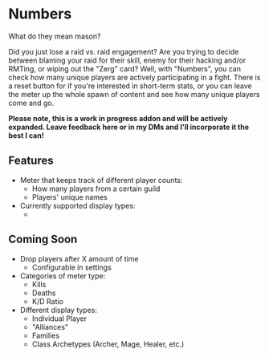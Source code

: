 # Numbers
What do they mean mason?

Did you just lose a raid vs. raid engagement? Are you trying to decide between blaming your raid for their skill, enemy for their hacking and/or RMTing, or wiping out the "Zerg" card? Well, with "Numbers", you can check how many unique players are actively participating in a fight. There is a reset button for if you're interested in short-term stats, or you can leave the meter up the whole spawn of content and see how many unique players come and go.

**Please note, this is a work in progress addon and will be actively expanded. Leave feedback here or in my DMs and I'll incorporate it the best I can!**

## Features
- Meter that keeps track of different player counts:
  - How many players from a certain guild
  - Players' unique names
- Currently supported display types:
  - <Guild>
## Coming Soon
- Drop players after X amount of time
  - Configurable in settings
- Categories of meter type:
  - Kills
  - Deaths
  - K/D Ratio
- Different display types:
  - Individual Player
  - "Alliances"
  - Families
  - Class Archetypes (Archer, Mage, Healer, etc.)
